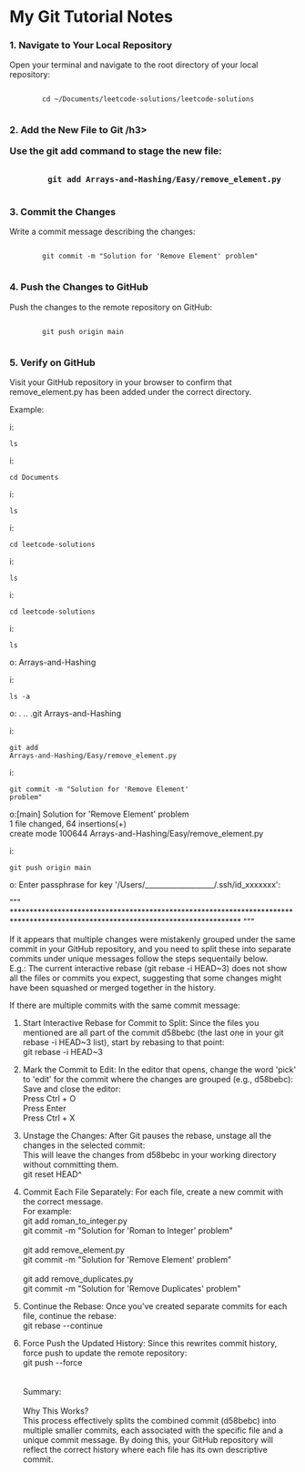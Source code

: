 <!DOCTYPE html>
<html>
<body>
	<h1> My Git Tutorial Notes </h1>
		<h3>1. Navigate to Your Local Repository</h3>
		<p>Open your terminal and navigate to the root directory of your local repository:</p>
		<pre><code>
		cd ~/Documents/leetcode-solutions/leetcode-solutions
	  </code></pre>
		<h3>2. Add the New File to Git /h3>
		<p>Use the git add command to stage the new file:</p>
	  <pre><code>
		git add Arrays-and-Hashing/Easy/remove_element.py
	  </pre></code>
		<h3>3. Commit the Changes</h3>
		<p>Write a commit message describing the changes:</p>
		<pre><code>
		git commit -m "Solution for 'Remove Element' problem"
		</code></pre>
		<h3>4. Push the Changes to GitHub</h3>
		<p>Push the changes to the remote repository on GitHub:</p>
		<pre><code>
		git push origin main
		</code></pre>
		<h3>5. Verify on GitHub</h3>
		<p>Visit your GitHub repository in your browser to confirm that remove_element.py has been added under the correct directory.</p>

<p>Example:</p>

i: <pre><code>ls</code></pre>

i: <pre><code>cd Documents</code></pre>

i: <pre><code>ls</code></pre>

i: <pre><code>cd leetcode-solutions</code></pre>

i: <pre><code>ls</code></pre>

i: <pre><code>cd leetcode-solutions</code></pre>

i: <pre><code>ls</code></pre>
o: Arrays-and-Hashing

i: <pre><code>ls -a</code></pre>
o: .			..			.git			Arrays-and-Hashing

i: <pre><code>git add Arrays-and-Hashing/Easy/remove_element.py</code></pre>

i: <pre><code>git commit -m "Solution for 'Remove Element' problem"</code></pre>
o:[main] Solution for 'Remove Element' problem <br>
1 file changed, 64 insertions(+) <br>
create mode 100644 Arrays-and-Hashing/Easy/remove_element.py

i: <pre><code>git push origin main</code></pre>
o: Enter passphrase for key '/Users/___________________/.ssh/id_xxxxxxx': 

""" ********************************************************************************************************************************* """

If it appears that multiple changes were mistakenly grouped under the same commit in your GitHub repository, and you need to split these into separate commits under unique messages follow the steps sequentaily below. <br>
E.g.: The current interactive rebase (git rebase -i HEAD~3) does not show all the files or commits you expect, suggesting that some changes might have been squashed or merged together in the history.

If there are multiple commits with the same commit message:
1. Start Interactive Rebase for Commit to Split: 
	Since the files you mentioned are all part of the commit d58bebc (the last one in your git rebase -i HEAD~3 list), start by rebasing to that point: <br>
		git rebase -i HEAD\~3

2. Mark the Commit to Edit: In the editor that opens, change the word 'pick' to 'edit' for the commit where the changes are grouped (e.g., d58bebc):
	Save and close the editor: <br>
		Press Ctrl + O <br>
		Press Enter <br>
		Press Ctrl + X 

3. Unstage the Changes: After Git pauses the rebase, unstage all the changes in the selected commit: <br>
	This will leave the changes from d58bebc in your working directory without committing them. <br>
 		git reset HEAD^
		

4. Commit Each File Separately: For each file, create a new commit with the correct message. <br> For example: <br> 
	git add roman_to_integer.py <br> 
	git commit -m "Solution for 'Roman to Integer' problem" <br><br>
	git add remove_element.py <br>
	git commit -m "Solution for 'Remove Element' problem" <br><br> 
	git add remove_duplicates.py <br> 
	git commit -m "Solution for 'Remove Duplicates' problem" <br> 

5. Continue the Rebase: Once you've created separate commits for each file, continue the rebase: <br>
	git rebase --continue

6. Force Push the Updated History: Since this rewrites commit history, force push to update the remote repository: <br>
	git push --force
<br><br><br>
Summary:<br><br>
	Why This Works?<br>
		This process effectively splits the combined commit (d58bebc) into multiple smaller commits, each associated with the specific file and a unique commit message. By doing this, your GitHub repository will reflect the correct history where each file has its own descriptive commit.

	</body>
</html>


